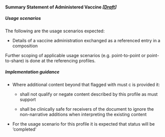 #### Summary Statement of Administered Vaccine *[[Draft](http://hl7.org/fhir/stu3/versions.html#maturity)]*

##### Usage scenarios

The following are the usage scenarios expected:

* Details of a vaccine administration exchanged as a referenced entry in a composition

Further scoping of applicable usage scenarios (e.g. point-to-point or point-to-share) is done at the referencing profiles. 


##### Implementation guidance

* Where additional content beyond that flagged with must c is provided it:
    * shall not qualify or negate content described by this profile as must support
    
    * shall be clinically safe for receivers of the document to ignore the non-narrative additions when interpreting the existing content
* For the usage scenario for this profile it is expected that status will be ‘completed’


